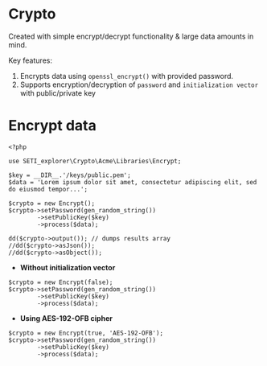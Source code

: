 # Crypto
Created with simple encrypt/decrypt functionality & large data amounts in mind.

Key features:

1. Encrypts data using `openssl_encrypt()` with provided password.
2. Supports encryption/decryption of `password` and `initialization vector` with public/private key

# Encrypt data

```console
<?php

use SETI_explorer\Crypto\Acme\Libraries\Encrypt;

$key = __DIR__.'/keys/public.pem';
$data = 'Lorem ipsum dolor sit amet, consectetur adipiscing elit, sed do eiusmod tempor...';

$crypto = new Encrypt();
$crypto->setPassword(gen_random_string())
        ->setPublicKey($key)
        ->process($data);

dd($crypto->output()); // dumps results array
//dd($crypto->asJson());
//dd($crypto->asObject());
```

* **Without initialization vector**

```console
$crypto = new Encrypt(false);
$crypto->setPassword(gen_random_string())
        ->setPublicKey($key)
        ->process($data);
```
* **Using AES-192-OFB cipher**

```console
$crypto = new Encrypt(true, 'AES-192-OFB');
$crypto->setPassword(gen_random_string())
        ->setPublicKey($key)
        ->process($data);
```